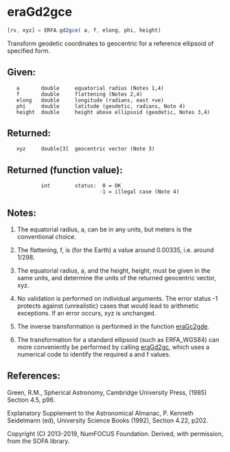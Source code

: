 # eraGd2gce

```js
[rv, xyz] = ERFA.gd2gce( a, f, elong, phi, height)
```

Transform geodetic coordinates to geocentric for a reference
ellipsoid of specified form.

## Given:
```
   a       double     equatorial radius (Notes 1,4)
   f       double     flattening (Notes 2,4)
   elong   double     longitude (radians, east +ve)
   phi     double     latitude (geodetic, radians, Note 4)
   height  double     height above ellipsoid (geodetic, Notes 3,4)
```

## Returned:
```
   xyz     double[3]  geocentric vector (Note 3)
```

## Returned (function value):
```
           int        status:  0 = OK
                              -1 = illegal case (Note 4)
```
## Notes:

1) The equatorial radius, a, can be in any units, but meters is
   the conventional choice.

2) The flattening, f, is (for the Earth) a value around 0.00335,
   i.e. around 1/298.

3) The equatorial radius, a, and the height, height, must be
   given in the same units, and determine the units of the
   returned geocentric vector, xyz.

4) No validation is performed on individual arguments.  The error
   status -1 protects against (unrealistic) cases that would lead
   to arithmetic exceptions.  If an error occurs, xyz is unchanged.

5) The inverse transformation is performed in the function
   [eraGc2gde][1].

6) The transformation for a standard ellipsoid (such as ERFA_WGS84) can
   more conveniently be performed by calling [eraGd2gc][2],  which uses a
   numerical code to identify the required a and f values.

## References:

   Green, R.M., Spherical Astronomy, Cambridge University Press,
   (1985) Section 4.5, p96.

   Explanatory Supplement to the Astronomical Almanac,
   P. Kenneth Seidelmann (ed), University Science Books (1992),
   Section 4.22, p202.

Copyright (C) 2013-2019, NumFOCUS Foundation.
Derived, with permission, from the SOFA library.


[1]: era.gc2gde.md
[2]: era.gd2gc.md
